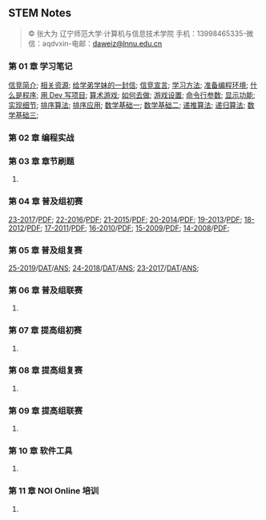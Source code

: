 ## STEM Notes

> &copy; 张大为
> 辽宁师范大学·计算机与信息技术学院
> 手机：13998465335-微信：aqdvxin-电邮：daweiz@lnnu.edu.cn

### 第 01 章 学习笔记

[信竞简介](chapter-01-notes/00/1-intro.html);
[相关资源](chapter-01-notes/00/2-resource.html);
[给学弟学妹的一封信](chapter-01-notes/01/1-tong11.html);
[信竞宣言](chapter-01-notes/01/2-organ.html);
[学习方法](chapter-01-notes/02/1-method.html);
[准备编程环境](chapter-01-notes/02/2-devcpp.html);
[什么是程序](chapter-01-notes/03/1-program.html);
[用 Dev 写项目](chapter-01-notes/03/2-project.html);
[算术游戏](chapter-01-notes/04/1-game.html);
[如何去做](chapter-01-notes/04/2-core.html);
[游戏设置](chapter-01-notes/05/1-settings.html);
[命令行参数](chapter-01-notes/05/2-params.html);
[显示功能](chapter-01-notes/06/1-display.html);
[实现细节](chapter-01-notes/06/2-detail.html);
[排序算法](chapter-01-notes/07/1-sort.html);
[排序应用](chapter-01-notes/07/2-practice.html);
[数学基础一](chapter-01-notes/08/1-concept.html);
[数学基础二](chapter-01-notes/08/2-number.html);
[递推算法](chapter-01-notes/09/1-recurrence.html);
[递归算法](chapter-01-notes/09/2-recursion.html);
[数学基础三](chapter-01-notes/10/1-math.html);

### 第 02 章 编程实战
   

### 第 03 章 章节刷题
   
1. 

### 第 04 章 普及组初赛

[23-2017](chapter-04-junior-preliminary/23-C++2017-10-14.html)/[PDF](chapter-04-junior-preliminary/pdf/23-NOIP-2017-junior-C++.pdf);
[22-2016](chapter-04-junior-preliminary/22-C++2016-10-22.html)/[PDF](chapter-04-junior-preliminary/pdf/22-NOIP-2016-junior-C++.pdf);
[21-2015](chapter-04-junior-preliminary/21-C++2015-10-11.html)/[PDF](chapter-04-junior-preliminary/pdf/21-NOIP-2015-junior-C++.pdf);
[20-2014](chapter-04-junior-preliminary/20-C++2014-10-12.html)/[PDF](chapter-04-junior-preliminary/pdf/20-NOIP-2014-junior-C++.pdf);
[19-2013](chapter-04-junior-preliminary/19-C++2013-10-13.html)/[PDF](chapter-04-junior-preliminary/pdf/19-NOIP-2013-junior-C++.pdf);
[18-2012](chapter-04-junior-preliminary/18-C++2012-10-13.html)/[PDF](chapter-04-junior-preliminary/pdf/18-NOIP-2012-junior-C++.pdf);
[17-2011](chapter-04-junior-preliminary/17-C++2011-10-15.html)/[PDF](chapter-04-junior-preliminary/pdf/17-NOIP-2011-junior-C++.pdf);
[16-2010](chapter-04-junior-preliminary/16-C++2010-10-22.html)/[PDF](chapter-04-junior-preliminary/pdf/16-NOIP-2010-junior-C++.pdf);
[15-2009](chapter-04-junior-preliminary/15-C++2009-10-17.html)/[PDF](chapter-04-junior-preliminary/pdf/15-NOIP-2009-junior-C++.pdf);
[14-2008](chapter-04-junior-preliminary/14-C++2008-10-18.html)/[PDF](chapter-04-junior-preliminary/pdf/14-NOIP-2008-junior-C++.pdf);

### 第 05 章 普及组复赛
[25-2019](chapter-05-junior-repecharge/2019/junior-25-2019-C++.pdf)/[DAT](chapter-05-junior-repecharge/2019/junior-25-2019-data.zip)/[ANS](chapter-05-junior-repecharge/2019/junior-25-2019-answer.html);
[24-2018](chapter-05-junior-repecharge/2018/junior-24-2018-C++.pdf)/[DAT](chapter-05-junior-repecharge/2018/junior-24-2018-data.zip)/[ANS](chapter-05-junior-repecharge/2018/junior-24-2018-answer.html);
[23-2017](chapter-05-junior-repecharge/2017/junior-23-2017-C++.pdf)/[DAT](chapter-05-junior-repecharge/2017/junior-23-2017-data.zip)/[ANS](chapter-05-junior-repecharge/2017/junior-23-2017-answer.html);
<!-- [22-2016](chapter-05-junior-repecharge/2016/junior-22-2016-C++.pdf)/[DAT](chapter-05-junior-repecharge/2016/junior-22-2016-data.zip)/[ANS](chapter-05-junior-repecharge/2016/junior-22-2016-answer.html);
[21-2015](chapter-05-junior-repecharge/2015/junior-21-2015-C++.pdf)/[DAT](chapter-05-junior-repecharge/2015/junior-21-2015-data.zip)/[ANS](chapter-05-junior-repecharge/2015/junior-21-2015-answer.html);
[20-2014](chapter-05-junior-repecharge/2014/junior-20-2014-C++.pdf)/[DAT](chapter-05-junior-repecharge/2014/junior-20-2014-data.zip)/[ANS](chapter-05-junior-repecharge/2014/junior-20-2014-answer.html);
[19-2013](chapter-05-junior-repecharge/2013/junior-19-2013-C++.pdf)/[DAT](chapter-05-junior-repecharge/2013/junior-19-2013-data.zip)/[ANS](chapter-05-junior-repecharge/2013/junior-19-2013-answer.html);
[18-2012](chapter-05-junior-repecharge/2012/junior-18-2012-C++.pdf)/[DAT](chapter-05-junior-repecharge/2012/junior-18-2012-data.zip)/[ANS](chapter-05-junior-repecharge/2012/junior-18-2012-answer.html);
[17-2011](chapter-05-junior-repecharge/2011/junior-17-2011-C++.pdf)/[DAT](chapter-05-junior-repecharge/2011/junior-17-2011-data.zip)/[ANS](chapter-05-junior-repecharge/2011/junior-17-2011-answer.html);
[16-2010](chapter-05-junior-repecharge/2010/junior-16-2010-C++.pdf)/[DAT](chapter-05-junior-repecharge/2010/junior-16-2010-data.zip)/[ANS](chapter-05-junior-repecharge/2010/junior-16-2010-answer.html);
[15-2009](chapter-05-junior-repecharge/2009/junior-15-2009-C++.pdf)/[DAT](chapter-05-junior-repecharge/2009/junior-15-2009-data.zip)/[ANS](chapter-05-junior-repecharge/2009/junior-15-2009-answer.html);
[14-2008](chapter-05-junior-repecharge/2008/junior-14-2008-C++.pdf)/[DAT](chapter-05-junior-repecharge/2008/junior-14-2008-data.zip)/[ANS](chapter-05-junior-repecharge/2008/junior-14-2008-answer.html); -->

### 第 06 章 普及组联赛
   
1. 

### 第 07 章 提高组初赛
   
1. 

### 第 08 章 提高组复赛
   
1.  

### 第 09 章 提高组联赛
   
1.  

### 第 10 章  软件工具
    
1.  

### 第 11 章 NOI Online 培训 
    
1.  
